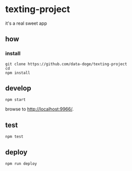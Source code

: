 
# texting-project

it's a real sweet app

## how

### install

```
git clone https://github.com/data-doge/texting-project
cd 
npm install
```

## develop

```
npm start
```

browse to <http://localhost:9966/>.

## test

```
npm test
```

## deploy

```
npm run deploy
```
